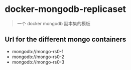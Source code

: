 # docker-mongodb-replicaset

> 一个 docker mongodb 副本集的模板

## Url for the different mongo containers

* mongodb://mongo-rs0-1
* mongodb://mongo-rs0-2
* mongodb://mongo-rs0-3

